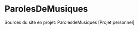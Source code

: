 ParolesDeMusiques
=================

Sources du site en projet: ParolesdeMusiques [Projet personnel]
